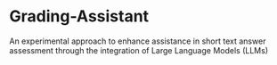 # Grading-Assistant
An experimental approach to enhance assistance in short text answer assessment through the integration of Large Language Models (LLMs)
